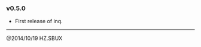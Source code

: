 ### v0.5.0

- First release of inq.

----------------------------------------------------------------
@2014/10/19 HZ.SBUX